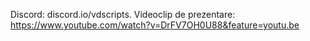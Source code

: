 Discord: discord.io/vdscripts. Videoclip de prezentare: https://www.youtube.com/watch?v=DrFV7OH0U88&feature=youtu.be
